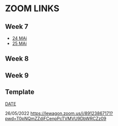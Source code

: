 # ZOOM LINKS

## Week 7
* [24 MAi](https://lewagon.zoom.us/j/89730078321?pwd=cWdOWTJOaXp6OXdDSUtiNUFobU9PZz09)
* [25 MAi](https://lewagon.zoom.us/j/87042677267?pwd=b2EvTm5xTmRScW5aYWoyNklzS3R0UT09)

## Week 8
## Week 9

## Template

[DATE](https://lewagon.zoom.us/)

26/05/2022
https://lewagon.zoom.us/j/89123867171?pwd=T0pNQmZZdjFCenpPcTVMVU9DbWRCZz09
